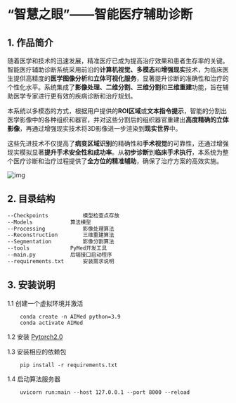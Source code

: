 # “智慧之眼”——智能医疗辅助诊断

## 1. 作品简介		

​		随着医学和技术的迅速发展，精准医疗已成为提高治疗效果和患者生存率的关键。智能医疗辅助诊断系统采用前沿的**计算机视觉、多模态**和**增强现实**技术，为临床医生提供高精度的**医学图像分析**和**立体可视化服务**，显著提升诊断的准确性和治疗的个性化水平。系统集成了**影像处理、二维分割、三维分割**和**三维重建**功能，旨在辅助医学专家进行更有效的疾病诊断和治疗规划。

​        本系统以多模态的方式，根据用户提供的**ROI区域**或**文本指令提示**，智能的分割出医学影像中的各种组织和器官，并对这些分割后的组织器官重建出**高度精确的立体影像**，再通过增强现实技术将3D影像进一步渲染到**现实世界**中。

​        这些先进技术不仅提高了**病变区域识别**的精确性和**手术视觉**的可靠性，还通过增强现实模拟显著**提升手术安全性和成功率**。从**初步诊断**到**临床手术执行**，本系统为整个医疗诊断和治疗过程提供了**全方位的精准辅助**，确保了治疗方案的高效实施。

![img](https://2024.jsjds.com.cn/Backend/Work/work/download-article-picture?name=20240263681713864594fiNa3C0GJqtU0S_mUgY3TmslGM1GDN.png)

## 2. 目录结构

```txt
--Checkpoints			模型检查点存放
--Models 			算法模型
--Processing			影像处理算法
--Reconstruction		三维重建算法
--Segmentation			影像分割算法
--tools				PyMed开发工具
--main.py			后端接口启动程序
--requirements.txt		安装需求说明
```

## 3. 安装说明

1.1 创建一个虚拟环境并激活

```
	conda create -n AIMed python=3.9
	conda activate AIMed
```

1.2 安装 [Pytorch2.0](https://pytorch.org/)﻿

1.3 安装相应的依赖包

```
	pip install -r requirements.txt
```

1.4 启动算法服务器

```
	uvicorn run:main --host 127.0.0.1 --port 8000 --reload
```
